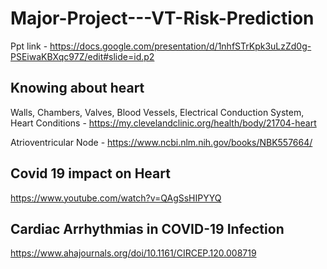 # Major-Project---VT-Risk-Prediction 
Ppt link - https://docs.google.com/presentation/d/1nhfSTrKpk3uLzZd0g-PSEiwaKBXqc97Z/edit#slide=id.p2

## Knowing about heart
  Walls, Chambers, Valves, Blood Vessels, Electrical Conduction System, Heart Conditions - https://my.clevelandclinic.org/health/body/21704-heart
  
  Atrioventricular Node - https://www.ncbi.nlm.nih.gov/books/NBK557664/

## Covid 19 impact on Heart
  https://www.youtube.com/watch?v=QAgSsHIPYYQ
## Cardiac Arrhythmias in COVID-19 Infection
  https://www.ahajournals.org/doi/10.1161/CIRCEP.120.008719
